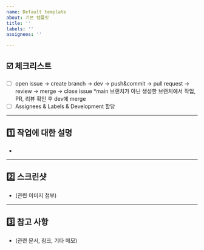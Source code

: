 ```yaml
---
name: Default template
about: 기본 템플릿
title: ''
labels: ''
assignees: ''

---
```


## ☑️ 체크리스트
- [ ] open issue -> create branch -> dev -> push&commit -> pull request -> review -> merge -> close issue
*main 브랜치가 아닌 생성한 브랜치에서 작업, PR, 리뷰 확인 후 dev에 merge
- [ ] Assignees & Labels & Development 할당

---

## 1️⃣ 작업에 대한 설명
- 

---

## 2️⃣ 스크린샷
- (관련 이미지 첨부)

---

## 3️⃣ 참고 사항
- (관련 문서, 링크, 기타 메모)
